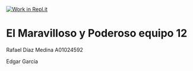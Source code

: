 [![Work in Repl.it](https://classroom.github.com/assets/work-in-replit-14baed9a392b3a25080506f3b7b6d57f295ec2978f6f33ec97e36a161684cbe9.svg)](https://classroom.github.com/online_ide?assignment_repo_id=280154&assignment_repo_type=GroupAssignmentRepo)
# El Maravilloso y Poderoso equipo 12
Rafael Díaz Medina A01024592

Edgar García
